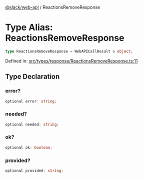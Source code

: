 [@slack/web-api](../index.md) / ReactionsRemoveResponse

# Type Alias: ReactionsRemoveResponse

```ts
type ReactionsRemoveResponse = WebAPICallResult & object;
```

Defined in: [src/types/response/ReactionsRemoveResponse.ts:11](https://github.com/slackapi/node-slack-sdk/blob/main/packages/web-api/src/types/response/ReactionsRemoveResponse.ts#L11)

## Type Declaration

### error?

```ts
optional error: string;
```

### needed?

```ts
optional needed: string;
```

### ok?

```ts
optional ok: boolean;
```

### provided?

```ts
optional provided: string;
```
